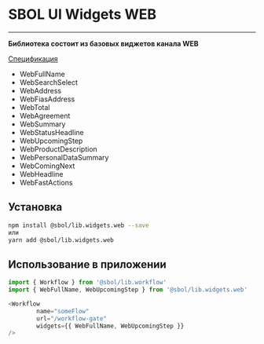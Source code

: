 # SBOL UI Widgets WEB 

---

**Библиотека состоит из базовых виджетов канала WEB**

[Спецификация](https://sbtatlas.sigma.sbrf.ru/wiki/pages/viewpage.action?pageId=101848587)

* WebFullName
* WebSearchSelect
* WebAddress
* WebFiasAddress
* WebTotal
* WebAgreement
* WebSummary
* WebStatusHeadline
* WebUpcomingStep
* WebProductDescription
* WebPersonalDataSummary
* WebComingNext
* WebHeadline
* WebFastActions


## Установка
```bash
npm install @sbol/lib.widgets.web --save
или
yarn add @sbol/lib.widgets.web
```

## Использование в приложении
```javascript
import { Workflow } from '@sbol/lib.workflow'
import { WebFullName, WebUpcomingStep } from '@sbol/lib.widgets.web'

<Workflow
        name="someFlow"
        url="/workflow-gate"
        widgets={{ WebFullName, WebUpcomingStep }}
/>

```


